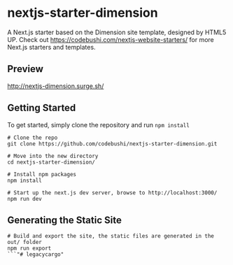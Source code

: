 # nextjs-starter-dimension
A Next.js starter based on the Dimension site template, designed by HTML5 UP. Check out https://codebushi.com/nextjs-website-starters/ for more Next.js starters and templates.

## Preview

http://nextjs-dimension.surge.sh/

## Getting Started

To get started, simply clone the repository and run `npm install`

```
# Clone the repo
git clone https://github.com/codebushi/nextjs-starter-dimension.git

# Move into the new directory
cd nextjs-starter-dimension/

# Install npm packages
npm install

# Start up the next.js dev server, browse to http://localhost:3000/
npm run dev
```

## Generating the Static Site

```
# Build and export the site, the static files are generated in the out/ folder
npm run export
```"# legacycargo" 
